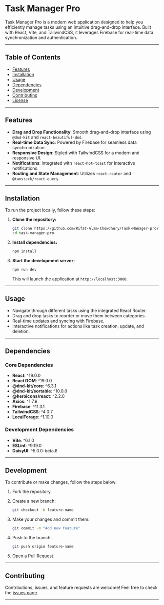 # Task Manager Pro

Task Manager Pro is a modern web application designed to help you efficiently manage tasks using an intuitive drag-and-drop interface. Built with React, Vite, and TailwindCSS, it leverages Firebase for real-time data synchronization and authentication.

---

## Table of Contents

- [Features](#features)
- [Installation](#installation)
- [Usage](#usage)
- [Dependencies](#dependencies)
- [Development](#development)
- [Contributing](#contributing)
- [License](#license)

---

## Features

- **Drag and Drop Functionality**: Smooth drag-and-drop interface using `@dnd-kit` and `react-beautiful-dnd`.
- **Real-time Data Sync**: Powered by Firebase for seamless data synchronization.
- **Responsive Design**: Styled with TailwindCSS for a modern and responsive UI.
- **Notifications**: Integrated with `react-hot-toast` for interactive notifications.
- **Routing and State Management**: Utilizes `react-router` and `@tanstack/react-query`.

---

## Installation

To run the project locally, follow these steps:

1. **Clone the repository:**

   ```bash
   git clone https://github.com/Rifat-Alam-Chowdhury/Task-Manager-pro/tree/main
   cd task-manager-pro
   ```

2. **Install dependencies:**

   ```bash
   npm install
   ```

3. **Start the development server:**

   ```bash
   npm run dev
   ```

   This will launch the application at `http://localhost:3000`.

---

## Usage

- Navigate through different tasks using the integrated React Router.
- Drag and drop tasks to reorder or move them between categories.
- Real-time updates and syncing with Firebase.
- Interactive notifications for actions like task creation, update, and deletion.

---

## Dependencies

### Core Dependencies

- **React**: ^19.0.0
- **React DOM**: ^19.0.0
- **@dnd-kit/core**: ^6.3.1
- **@dnd-kit/sortable**: ^10.0.0
- **@heroicons/react**: ^2.2.0
- **Axios**: ^1.7.9
- **Firebase**: ^11.3.1
- **TailwindCSS**: ^4.0.7
- **LocalForage**: ^1.10.0

### Development Dependencies

- **Vite**: ^6.1.0
- **ESLint**: ^9.19.0
- **DaisyUI**: ^5.0.0-beta.8

---

## Development

To contribute or make changes, follow the steps below:

1. Fork the repository.
2. Create a new branch:

   ```bash
   git checkout -b feature-name
   ```

3. Make your changes and commit them:

   ```bash
   git commit -m "Add new feature"
   ```

4. Push to the branch:

   ```bash
   git push origin feature-name
   ```

5. Open a Pull Request.

---

## Contributing

Contributions, issues, and feature requests are welcome!
Feel free to check the [issues page](https://github.com/your-username/task-manager-pro/issues).

---
